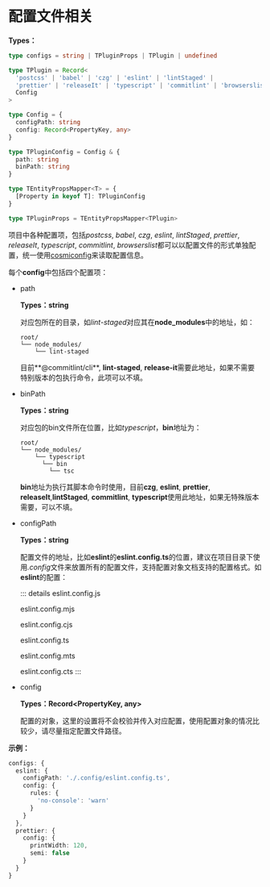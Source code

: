 # 配置文件相关

**Types：**

```typescript
type configs = string | TPluginProps | TPlugin | undefined

type TPlugin = Record<
  'postcss' | 'babel' | 'czg' | 'eslint' | 'lintStaged' |
  'prettier' | 'releaseIt' | 'typescript' | 'commitlint' | 'browserslist',
  Config
>

type Config = {
  configPath: string
  config: Record<PropertyKey, any>
}

type TPluginConfig = Config & {
  path: string
  binPath: string
}

type TEntityPropsMapper<T> = {
  [Property in keyof T]: TPluginConfig
}

type TPluginProps = TEntityPropsMapper<TPlugin>
```

项目中各种配置项，包括<em>postcss</em>, <em>babel</em>, <em>czg</em>, <em>eslint</em>, <em>lintStaged</em>, <em>prettier</em>, <em>releaseIt</em>, <em>typescript</em>, <em>commitlint</em>, <em>browserslist</em>都可以以配置文件的形式单独配置，统一使用[cosmiconfig](https://github.com/cosmiconfig/cosmiconfig)来读取配置信息。

每个**config**中包括四个配置项：

* path

  **Types：string**

  对应包所在的目录，如<em>lint-staged</em>对应其在**node_modules**中的地址，如：
  ```
  root/
  └── node_modules/
      └── lint-staged
  ```
  目前**@commitlint/cli**, **lint-staged**, **release-it**需要此地址，如果不需要特别版本的包执行命令，此项可以不填。

* binPath

  **Types：string**

  对应包的bin文件所在位置，比如<em>typescript</em>，**bin**地址为：
  ```
  root/
  └── node_modules/
      └── typescript
        └── bin
          └── tsc
  ```
  **bin**地址为执行其脚本命令时使用，目前**czg**, **eslint**, **prettier**, **releaseIt**,**lintStaged**, **commitlint**, **typescript**使用此地址，如果无特殊版本需要，可以不填。

* configPath

  **Types：string**

  配置文件的地址，比如**eslint**的**eslint.config.ts**的位置，建议在项目目录下使用<em>.config</em>文件来放置所有的配置文件，支持配置对象文档支持的配置格式。如**eslint**的配置：

  ::: details
  eslint.config.js

  eslint.config.mjs

  eslint.config.cjs

  eslint.config.ts

  eslint.config.mts

  eslint.config.cts 
  :::

* config

  **Types：Record<PropertyKey, any>**

  配置的对象，这里的设置将不会校验并传入对应配置，使用配置对象的情况比较少，请尽量指定配置文件路径。

**示例：**
```typescript
configs: {
  eslint: {
    configPath: './.config/eslint.config.ts',
    config: {
      rules: {
        'no-console': 'warn'
      }
    }
  },
  prettier: {
    config: {
      printWidth: 120,
      semi: false
    }
  }
}
```